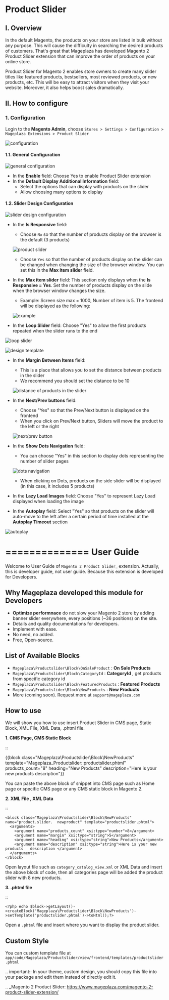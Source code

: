 # Product Slider 
## I. Overview

In the default Magento, the products on your store are listed in bulk without any purpose. This will cause the difficulty in searching the desired products of customers. That's great that Mageplaza has developed Magento 2 Product Slider extension that can improve the order of products on your online store.

Product Slider for Magento 2 enables store owners to create many slider titles like featured products, bestsellers, most reviewed products, or new products, etc. This will be easy to attract visitors when they visit your website. Moreover, it also helps boost sales dramatically.

## II. How to configure

### 1. Configuration

Login to the **Magento Admin**, choose ``Stores > Settings > Configuration > Mageplaza Extensions > Product Slider``

![configuration](https://i.imgur.com/EPUmpxH.png)

#### 1.1. General Configuration

![general configuration](https://i.imgur.com/Kc1x4hd.png)

* In the **Enable** field: Choose Yes to enable Product Slider extension
* In the **Default Display Additional Information** field:
    * Select the options that can display with products on the slider
    * Allow choosing many options to display

#### 1.2. Slider Design Configuration

![slider design configuration](https://i.imgur.com/Xx5aPDh.png)

* In the **Is Responsive** field:
    * Choose `No` so that the number of products display on the browser is the default (3 products)
    
    ![product slider](https://i.imgur.com/H7xiwj4.png)
    
    * Choose `Yes` so that the number of products display on the slider can be changed when changing the size of the browser window. You can set this in the **Max item slider** field.

* In the **Max item slider** field: This section only displays when the **Is Responsive = Yes**. Set the number of products display on the slide when the browser window changes the size.
    * Example: Screen size max = 1000, Number of item is 5. The frontend will be displayed as the following:
    
    ![example](https://i.imgur.com/3mtx2xg.png)

* In the **Loop Slider** field: Choose "Yes" to allow the first products repeated when the slider runs to the end

![loop slider](https://i.imgur.com/Qd8WNkY.png)

![design template](https://i.imgur.com/1gMEqdO.gif)

* In the **Margin Between Items** field:
    * This is a place that allows you to set the distance between products in the slider
    * We recommend you should set the distance to be 10
    
    ![distance of products in the slider](https://i.imgur.com/cWIJzKa.png)
    
* In the **Next/Prev buttons** field:
    * Choose "Yes" so that the Prev/Next button is displayed on the frontend
    * When you click on Prev/Next button, Sliders will move the product to the left or the right
    
    ![next/prev button](https://i.imgur.com/p3rhGPd.png)
 
* In the **Show Dots Navigation** field:
    * You can choose "Yes" in this section to display dots representing the number of slider pages
    
  ![dots navigation](https://i.imgur.com/zmjevMN.png)
  
    * When clicking on Dots, products on the side slider will be displayed (in this case, it includes 5 products)

* In the **Lazy Load Images** field: Choose "Yes" to represent Lazy Load displayed when loading the image
* In the **Autoplay** field: Select "Yes" so that products on the slider will auto-move to the left after a certain period of time installed at the **Autoplay Timeout** section

![autoplay](https://i.imgur.com/KjVb8Tb.gif)


    
    



































==============
User Guide
==============

Welcome to User Guide of `Magento 2 Product Slider`_ extension. Actually, this is developer guide, not user guide. Because this extension is developed for Developers.


Why Mageplaza developed this module for Developers
----------------------------------------------------------------

- **Optimize performnace** do not slow your Magento 2 store by adding banner slider everywhere, every positions (~36 positions) on the site. 
- Details and quality documentations for developers.
- Implement with ease.
- No need, no added.
- Free, Open-source. 


List of Available Blocks
---------------------------

- ``Mageplaza\Productslider\Block\OnSaleProduct`` : **On Sale Products**
- ``Mageplaza\Productslider\Block\CategoryId`` : **CategoryId** , get products from specific category id
- ``Mageplaza\Productslider\Block\FeaturedProducts`` : **Featured Products**
- ``Mageplaza\Productslider\Block\NewProducts`` : **New Products**
- More (coming soon). Request more at ``support@mageplaza.com``

How to use
------------

We will show you how to use insert Product Slider in CMS page, Static Block, XML File, XML Data, .phtml file.


**1. CMS Page, CMS Static Block**

::

  {{block class="Mageplaza\Productslider\Block\NewProducts" template="Mageplaza_Productslider::productslider.phtml" products_count="8" heading="New Products" description="Here is your new products description"}}

You can paste the above block of snippet into CMS page such as Home page or specific CMS page or any CMS static block in Magento 2.


**2. XML File , XML Data**

:: 

	<block class="Mageplaza\Productslider\Block\NewProducts" name="product.slider.  newproduct" template="productslider.phtml">
	  <arguments>
	    <argument name="products_count" xsi:type="number">8</argument>
	    <argument name="margin" xsi:type="string">5</argument>
	    <argument name="heading" xsi:type="string">New Products</argument>
	    <argument name="description" xsi:type="string">Here is your new products   description </argument>
	  </arguments>
	</block>


Open layout file such as ``category_catalog_view.xml`` or XML Data and insert the above block of code, then all categories page will be added the product slider with 8 new products.



**3. .phtml file**

::

	<?php echo $block->getLayout()->createBlock('Mageplaza\Productslider\Block\NewProducts')->setTemplate('productslider.phtml')->toHtml();?>


Open a ``.phtml`` file and insert where you want to display the product slider.





Custom Style
-------------

You can custom template file at  ``app/code/Mageplaza/Productslider/view/frontend/templates/productslider.phtml``

.. important::
	In your theme, custom design, you should copy this file into your package and edit them instead of directly edit it. 




.. _Magento 2 Product Slider: https://www.mageplaza.com/magento-2-product-slider-extension/
